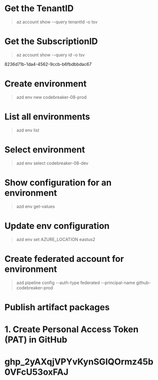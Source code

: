# Get the TenantID
> az account show --query tenantId -o tsv

# Get the SubscriptionID
> az account show --query id -o tsv

8236d71b-1da4-4562-9ccb-b6fbdbbdac67

# Create environment
> azd env new codebreaker-08-prod

# List all environments
> azd env list

# Select environment
> azd env select codebreaker-08-dev

# Show configuration for an environment
> azd env get-values

# Update env configuration
> azd env set AZURE_LOCATION eastus2

# Create federated account for environment
> azd pipeline config --auth-type federated --principal-name github-codebreaker-prod

# ##################################################################################

# Publish artifact packages

# 1. Create Personal Access Token (PAT) in GitHub
# 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
